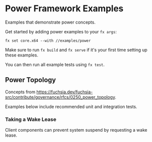 # Power Framework Examples

Examples that demonstrate power concepts.

Get started by adding power examples to your `fx args`:

```
fx set core.x64 --with //examples/power
```

Make sure to run `fx build` and `fx serve` if it's your first time setting up these examples.

You can then run all example tests using `fx test`.

## Power Topology

Concepts from https://fuchsia.dev/fuchsia-src/contribute/governance/rfcs/0250_power_topology.

Examples below include recommended unit and integration tests.

### Taking a Wake Lease

Client components can prevent system suspend by requesting a wake lease.
